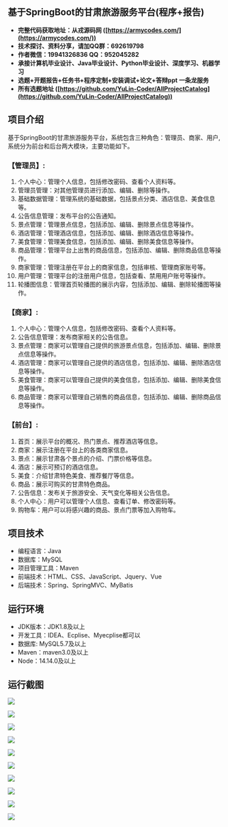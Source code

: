 ## 基于SpringBoot的甘肃旅游服务平台(程序+报告)

- <b>完整代码获取地址：从戎源码网 ([https://armycodes.com/](https://armycodes.com/))</b>
- <b>技术探讨、资料分享，请加QQ群：692619798</b> 
- <b>作者微信：19941326836  QQ：952045282</b> 
- <b>承接计算机毕业设计、Java毕业设计、Python毕业设计、深度学习、机器学习</b>
- <b>选题+开题报告+任务书+程序定制+安装调试+论文+答辩ppt 一条龙服务</b>
- <b>所有选题地址 ([https://github.com/YuLin-Coder/AllProjectCatalog](https://github.com/YuLin-Coder/AllProjectCatalog)) </b>

## 项目介绍
基于SpringBoot的甘肃旅游服务平台，系统包含三种角色：管理员、商家、用户,系统分为前台和后台两大模块，主要功能如下。

### 【管理员】:
1. 个人中心：管理个人信息，包括修改密码、查看个人资料等。
2. 管理员管理：对其他管理员进行添加、编辑、删除等操作。
3. 基础数据管理：管理系统的基础数据，包括景点分类、酒店信息、美食信息等。
4. 公告信息管理：发布平台的公告通知。
5. 景点管理：管理景点信息，包括添加、编辑、删除景点信息等操作。
6. 酒店管理：管理酒店信息，包括添加、编辑、删除酒店信息等操作。
7. 美食管理：管理美食信息，包括添加、编辑、删除美食信息等操作。
8. 商品管理：管理平台上出售的商品信息，包括添加、编辑、删除商品信息等操作。
9. 商家管理：管理注册在平台上的商家信息，包括审核、管理商家账号等。
10. 用户管理：管理平台的注册用户信息，包括查看、禁用用户账号等操作。
11. 轮播图信息：管理首页轮播图的展示内容，包括添加、编辑、删除轮播图等操作。

### 【商家】:
1. 个人中心：管理个人信息，包括修改密码、查看个人资料等。
2. 公告信息管理：发布商家相关的公告信息。
3. 景点管理：商家可以管理自己提供的旅游景点信息，包括添加、编辑、删除景点信息等操作。
4. 酒店管理：商家可以管理自己提供的酒店信息，包括添加、编辑、删除酒店信息等操作。
5. 美食管理：商家可以管理自己提供的美食信息，包括添加、编辑、删除美食信息等操作。
6. 商品管理：商家可以管理自己销售的商品信息，包括添加、编辑、删除商品信息等操作。

### 【前台】:
1. 首页：展示平台的概况、热门景点、推荐酒店等信息。
2. 商家：展示注册在平台上的各类商家信息。
3. 景点：展示甘肃各个景点的介绍、门票价格等信息。
4. 酒店：展示可预订的酒店信息。
5. 美食：介绍甘肃特色美食、推荐餐厅等信息。
6. 商品：展示可购买的甘肃特色商品。
7. 公告信息：发布关于旅游安全、天气变化等相关公告信息。
8. 个人中心：用户可以管理个人信息、查看订单、修改密码等。
9. 购物车：用户可以将感兴趣的商品、景点门票等加入购物车。

## 项目技术
- 编程语言：Java
- 数据库：MySQL
- 项目管理工具：Maven
- 前端技术：HTML、CSS、JavaScript、Jquery、Vue
- 后端技术：Spring、SpringMVC、MyBatis

## 运行环境
- JDK版本：JDK1.8及以上
- 开发工具：IDEA、Ecplise、Myecplise都可以
- 数据库: MySQL5.7及以上
- Maven：maven3.0及以上
- Node：14.14.0及以上

## 运行截图
![](screenshot/1.png)

![](screenshot/2.png)

![](screenshot/3.png)

![](screenshot/4.png)

![](screenshot/5.png)

![](screenshot/6.png)

![](screenshot/7.png)

![](screenshot/8.png)

![](screenshot/9.png)

![](screenshot/10.png)
